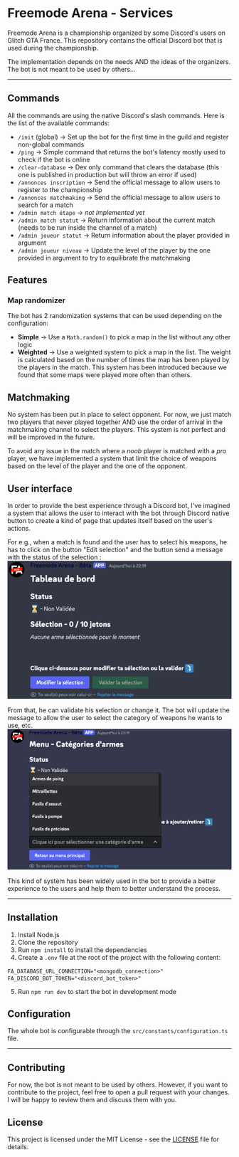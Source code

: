 # Freemode Arena - Services

Freemode Arena is a championship organized by some Discord's users on Glitch GTA France. This repository contains the
official Discord bot that is used during the championship.

The implementation depends on the needs AND the ideas of the organizers. The bot is not meant to be used by others...

----

## Commands
All the commands are using the native Discord's slash commands. Here is the list of the available commands:
- `/init` (global) -> Set up the bot for the first time in the guild and register non-global commands
- `/ping` -> Simple command that returns the bot's latency mostly used to check if the bot is online
- `/clear-database` -> Dev only command that clears the database (this one is published in production but will throw an error if used)
- `/annonces inscription` -> Send the official message to allow users to register to the championship
- `/annonces matchmaking` -> Send the official message to allow users to search for a match
- `/admin match étape` -> *not implemented yet*
- `/admin match statut` -> Return information about the current match (needs to be run inside the channel of a match)
- `/admin joueur statut` -> Return information about the player provided in argument
- `/admin joueur niveau` -> Update the level of the player by the one provided in argument to try to equilibrate the matchmaking

## Features
### Map randomizer
The bot has 2 randomization systems that can be used depending on the configuration:
- **Simple** -> Use a `Math.random()` to pick a map in the list without any other logic
- **Weighted** -> Use a weighted system to pick a map in the list. The weight is calculated based on the number of times 
the map has been played by the players in the match. This system has been introduced because we found that some maps were played more often than others.

## Matchmaking
No system has been put in place to select opponent. For now, we just match two players that never played together AND 
use the order of arrival in the matchmaking channel to select the players. This system is not perfect and will be 
improved in the future.

To avoid any issue in the match where a *noob* player is matched with a *pro* player, we have implemented a system that
limit the choice of weapons based on the level of the player and the one of the opponent.

## User interface
In order to provide the best experience through a Discord bot, I've imagined a system that allows the user to interact
with the bot through Discord native button to create a kind of page that updates itself based on the user's actions.

For e.g., when a match is found and the user has to select his weapons, he has to click on the button "Edit selection"
and the button send a message with the status of the selection :
![Update Selection Message](./docs/update-selection-msg.png)

From that, he can validate his selection or change it. The bot will update the message to allow the user to select the
category of weapons he wants to use, etc.
![Select Weapon Category](./docs/select-weapon-category.png)

This kind of system has been widely used in the bot to provide a better experience to the users and help them to better
understand the process.

---

## Installation
1. Install Node.js
2. Clone the repository
3. Run `npm install` to install the dependencies
4. Create a `.env` file at the root of the project with the following content:
```dotenv
FA_DATABASE_URL_CONNECTION="<mongodb_connection>"
FA_DISCORD_BOT_TOKEN="<discord_bot_token>"
```
5. Run `npm run dev` to start the bot in development mode

## Configuration
The whole bot is configurable through the `src/constants/configuration.ts` file.

---

## Contributing
For now, the bot is not meant to be used by others. However, if you want to contribute to the project, feel free to open
a pull request with your changes. I will be happy to review them and discuss them with you.

## License
This project is licensed under the MIT License - see the [LICENSE](./LICENSE) file for details.
